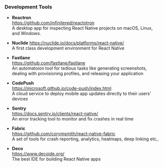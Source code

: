 ### Development Tools

- **Reactron**  
  https://github.com/infinitered/reactotron      
  A desktop app for inspecting React Native projects on macOS, Linux, and Windows.    
  
- **Nuclide**
  https://nuclide.io/docs/platforms/react-native/   
  A first class development environment for React Native
  
- **Fastlane**    
  https://github.com/fastlane/fastlane    
  An automatoion tool for tedious tasks like generating screenshots, dealing with provisioning profiles, and releasing your   application

- **CodePush**    
  https://microsoft.github.io/code-push/index.html    
  A cloud service to deploy mobile app updates directly to their users’ devices
  
- **Sentry**    
  https://docs.sentry.io/clients/react-native/    
  An error tracking tool to monitor and fix crashes in real time    
  
- **Fabric**    
  https://github.com/corymsmith/react-native-fabric   
  A set of tools for crash reporting, analytics, heatmaps, deep linking etc,.   
  
- **Deco**    
  https://www.decoide.org/    
  The best IDE for building React Native apps   
